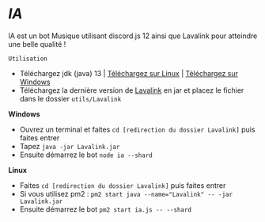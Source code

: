 # **_IA_**

IA est un bot Musique utilisant discord.js 12 ainsi que Lavalink pour atteindre une belle 
qualité !

```
Utilisation
```

* Téléchargez jdk (java) 13 | [Téléchargez sur Linux](https://computingforgeeks.com/install-oracle-java-13-on-ubuntu-debian/) | [Téléchargez sur Windows](https://www.oracle.com/java/technologies/javase-jdk13-downloads.html)
* Téléchargez la dernière version de [Lavalink](https://github.com/Frederikam/Lavalink/releases) en jar et placez le fichier dans le dossier `utils/Lavalink`

**Windows** 
* Ouvrez un terminal et faites `cd [redirection du dossier Lavalink]` puis faites entrer
* Tapez `java -jar Lavalink.jar`
* Ensuite démarrez le bot `node ia --shard` 

**Linux** 
* Faites `cd [redirection du dossier Lavalink]` puis faites entrer
* Si vous utilisez pm2 : `pm2 start java --name="Lavalink" -- -jar Lavalink.jar`
* Ensuite démarrez le bot `pm2 start ia.js -- --shard`
